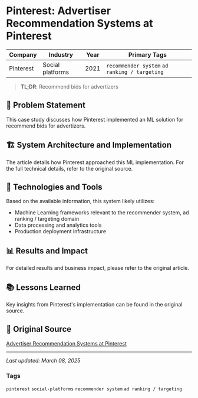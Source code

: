 # Pinterest: Advertiser Recommendation Systems at Pinterest

| Company | Industry | Year | Primary Tags | 
|---------|----------|------|--------------|
| Pinterest | Social platforms | 2021 | `recommender system` `ad ranking / targeting` |

> **TL;DR**: Recommend bids for advertizers

## 📝 Problem Statement

This case study discusses how Pinterest implemented an ML solution for recommend bids for advertizers.

## 🏗️ System Architecture and Implementation

The article details how Pinterest approached this ML implementation. For the full technical details, refer to the original source.

## 🔧 Technologies and Tools

Based on the available information, this system likely utilizes:

- Machine Learning frameworks relevant to the recommender system, ad ranking / targeting domain
- Data processing and analytics tools
- Production deployment infrastructure

## 📊 Results and Impact

For detailed results and business impact, please refer to the original article.

## 📚 Lessons Learned

Key insights from Pinterest's implementation can be found in the original source.

## 🔗 Original Source

[Advertiser Recommendation Systems at Pinterest](https://medium.com/pinterest-engineering/advertiser-recommendation-systems-at-pinterest-ccb255fbde20)

---

*Last updated: March 08, 2025*

### Tags

`pinterest` `social-platforms` `recommender system` `ad ranking / targeting`
